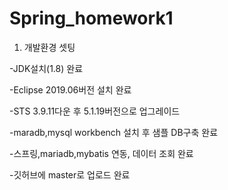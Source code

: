 # Spring_homework1

1. 개발환경 셋팅

-JDK설치(1.8) 완료

-Eclipse 2019.06버전 설치 완료

-STS 3.9.11다운 후 5.1.19버전으로 업그레이드

-maradb,mysql workbench 설치 후 샘플 DB구축 완료

-스프링,mariadb,mybatis 연동, 데이터 조회 완료

-깃허브에 master로 업로드 완료
